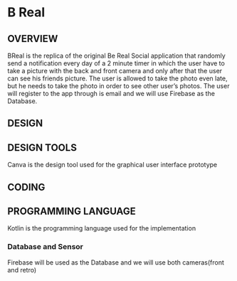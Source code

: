 # B Real 
## OVERVIEW
BReal is the replica of the original Be Real Social application that randomly send a notification every day of a 2 minute timer in which the user have to take a picture with the back and front camera and only after that the user can see his friends picture. The user is allowed to take the photo even late, but he needs to take the photo in order to see other user’s photos. The user will register to the app through is email and we will use Firebase as the Database.

## DESIGN
## DESIGN TOOLS
Canva is the design tool used for the graphical user interface prototype

## CODING
## PROGRAMMING LANGUAGE 
Kotlin is the programming language used for the implementation

### Database and Sensor
Firebase will be used as the Database and we will use both cameras(front and retro)

